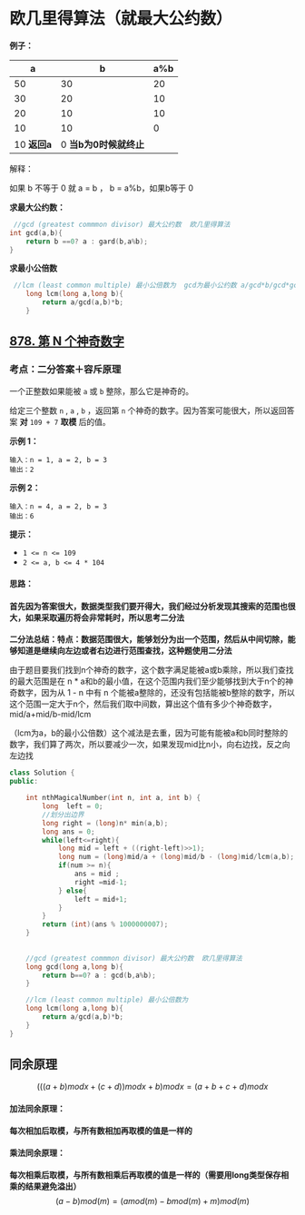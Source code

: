 # 欧几里得算法（就最大公约数）

**例子：**

  

| a            | b                      | a%b  |
| ------------ | ---------------------- | ---- |
| 50           | 30                     | 20   |
| 30           | 20                     | 10   |
| 20           | 10                     | 10   |
| 10           | 10                     | 0    |
| 10 **返回a** | 0 **当b为0时候就终止** |      |

解释：

   如果 b 不等于 0 就  a = b ， b = a%b，如果b等于 0 

   

**求最大公约数：**

```c++
 //gcd (greatest commmon divisor) 最大公约数  欧几里得算法
int gcd(a,b){
    return b ==0? a : gard(b,a%b);
}
```

**求最小公倍数**

```c++
 //lcm (least common multiple) 最小公倍数为  gcd为最小公约数 a/gcd*b/gcd*gcd
    long lcm(long a,long b){
        return a/gcd(a,b)*b;
    }
```





## [878. 第 N 个神奇数字](https://leetcode.cn/problems/nth-magical-number/)

### 考点：二分答案＋容斥原理

一个正整数如果能被 `a` 或 `b` 整除，那么它是神奇的。

给定三个整数 `n` , `a` , `b` ，返回第 `n` 个神奇的数字。因为答案可能很大，所以返回答案 **对** `109 + 7` **取模** 后的值。

 

**示例 1：**

```
输入：n = 1, a = 2, b = 3
输出：2
```

**示例 2：**

```
输入：n = 4, a = 2, b = 3
输出：6
```

 

**提示：**

- `1 <= n <= 109`
- `2 <= a, b <= 4 * 104`

 

#### 思路：

####        首先因为答案很大，数据类型我们要开得大，我们经过分析发现其搜索的范围也很大，如果采取遍历将会非常耗时，所以思考二分法

​         **二分法总结：特点：数据范围很大，能够划分为出一个范围，然后从中间切除，能够知道是继续向左边或者右边进行范围查找，这种题使用二分法**

​        由于题目要我们找到n个神奇的数字，这个数字满足能被a或b乘除，所以我们查找的最大范围是在 n * a和b的最小值，在这个范围内我们至少能够找到大于n个的神奇数字，因为从 1 - n 中有 n 个能被a整除的，还没有包括能被b整除的数字，所以这个范围一定大于n个，然后我们取中间数，算出这个值有多少个神奇数字，mid/a+mid/b-mid/lcm

（lcm为a，b的最小公倍数）这个减法是去重，因为可能有能被a和b同时整除的数字，我们算了两次，所以要减少一次，如果发现mid比n小，向右边找，反之向左边找

```c++
class Solution {
public:

    int nthMagicalNumber(int n, int a, int b) {
        long  left = 0;
        //划分出边界
        long right = (long)n* min(a,b);
        long ans = 0;
        while(left<=right){
            long mid = left + ((right-left)>>1);
            long num = (long)mid/a + (long)mid/b - (long)mid/lcm(a,b);
            if(num >= n){
                ans = mid ;
                right =mid-1;
            } else{
                left = mid+1;
            }
        }
        return (int)(ans % 1000000007);
    }
    
    
    //gcd (greatest commmon divisor) 最大公约数  欧几里得算法
    long gcd(long a,long b){
        return b==0? a : gcd(b,a%b);
    }

    //lcm (least common multiple) 最小公倍数为  
    long lcm(long a,long b){
        return a/gcd(a,b)*b;
    }
}
```



## 同余原理

$$
(((a+b)mod x+(c+d))modx+b)modx =  (a+b+c+d)modx
$$

#### 加法同余原理：

**每次相加后取模，与所有数相加再取模的值是一样的**

#### 乘法同余原理：

**每次相乘后取模，与所有数相乘后再取模的值是一样的（需要用long类型保存相乘的结果避免溢出）**
$$
(a-b)mod(m) = (amod(m)-b mod(m)+m)mod(m)
$$
